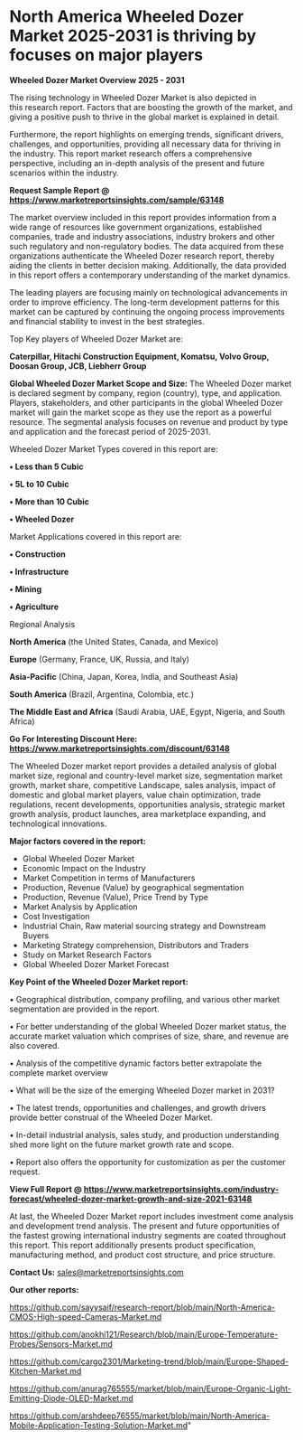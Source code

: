 # North America Wheeled Dozer Market 2025-2031 is thriving by focuses on major players

<Strong> Wheeled Dozer Market Overview 2025 - 2031</strong>

The rising technology in Wheeled Dozer Market is also depicted in this research report. Factors that are boosting the growth of the market, and giving a positive push to thrive in the global market is explained in detail.

Furthermore, the report highlights on emerging trends, significant drivers, challenges, and opportunities, providing all necessary data for thriving in the industry. This report market research offers a comprehensive perspective, including an in-depth analysis of the present and future scenarios within the industry.

<strong>Request Sample Report @ <a href=https://www.marketreportsinsights.com/sample/63148>https://www.marketreportsinsights.com/sample/63148</a></strong>

The market overview included in this report provides information from a wide range of resources like government organizations, established companies, trade and industry associations, industry brokers and other such regulatory and non-regulatory bodies. The data acquired from these organizations authenticate the Wheeled Dozer research report, thereby aiding the clients in better decision making. Additionally, the data provided in this report offers a contemporary understanding of the market dynamics.

The leading players are focusing mainly on technological advancements in order to improve efficiency. The long-term development patterns for this market can be captured by continuing the ongoing process improvements and financial stability to invest in the best strategies.

Top Key players of Wheeled Dozer Market are:

<strong>Caterpillar, Hitachi Construction Equipment, Komatsu, Volvo Group, Doosan Group, JCB, Liebherr Group</strong>

<strong><b>Global Wheeled Dozer Market Scope and Size:</b></strong>
The Wheeled Dozer market is declared segment by company, region (country), type, and application. Players, stakeholders, and other participants in the global Wheeled Dozer market will gain the market scope as they use the report as a powerful resource. The segmental analysis focuses on revenue and product by type and application and the forecast period of 2025-2031.

Wheeled Dozer Market Types covered in this report are:

<strong>• Less than 5 Cubic

• 5L to 10 Cubic

• More than 10 Cubic

• Wheeled Dozer</strong>

Market Applications covered in this report are:

<strong>• Construction

• Infrastructure

• Mining

• Agriculture</strong> 

Regional Analysis

<strong>North America</strong> (the United States, Canada, and Mexico)

<strong>Europe</strong> (Germany, France, UK, Russia, and Italy)

<strong>Asia-Pacific</strong> (China, Japan, Korea, India, and Southeast Asia)

<strong>South America</strong> (Brazil, Argentina, Colombia, etc.)

<strong>The Middle East and Africa</strong> (Saudi Arabia, UAE, Egypt, Nigeria, and South Africa)

<strong>Go For Interesting Discount Here: <a href=https://www.marketreportsinsights.com/discount/63148>https://www.marketreportsinsights.com/discount/63148</a></strong>

The Wheeled Dozer market report provides a detailed analysis of global market size, regional and country-level market size, segmentation market growth, market share, competitive Landscape, sales analysis, impact of domestic and global market players, value chain optimization, trade regulations, recent developments, opportunities analysis, strategic market growth analysis, product launches, area marketplace expanding, and technological innovations.

<strong><b>Major factors covered in the report:</b></strong>
<ul>
  <li>Global Wheeled Dozer Market </li>
  <li>Economic Impact on the Industry</li>
  <li>Market Competition in terms of Manufacturers</li>
  <li>Production, Revenue (Value) by geographical segmentation</li>
  <li>Production, Revenue (Value), Price Trend by Type</li>
  <li>Market Analysis by Application</li>
  <li>Cost Investigation</li>
  <li>Industrial Chain, Raw material sourcing strategy and Downstream Buyers</li>
  <li>Marketing Strategy comprehension, Distributors and Traders</li>
  <li>Study on Market Research Factors</li>
  <li>Global Wheeled Dozer Market Forecast</li>
</ul>

<strong><b>Key Point of the Wheeled Dozer Market report:</b></strong>

• Geographical distribution, company profiling, and various other market segmentation are provided in the report.

• For better understanding of the global Wheeled Dozer market status, the accurate market valuation which comprises of size, share, and revenue are also covered.

• Analysis of the competitive dynamic factors better extrapolate the complete market overview

• What will be the size of the emerging Wheeled Dozer market in 2031?

• The latest trends, opportunities and challenges, and growth drivers provide better construal of the Wheeled Dozer Market.

• In-detail industrial analysis, sales study, and production understanding shed more light on the future market growth rate and scope.

• Report also offers the opportunity for customization as per the customer request.

<strong><b>View Full Report @ <a href=https://www.marketreportsinsights.com/industry-forecast/wheeled-dozer-market-growth-and-size-2021-63148>https://www.marketreportsinsights.com/industry-forecast/wheeled-dozer-market-growth-and-size-2021-63148</a></b></strong>


At last, the Wheeled Dozer Market report includes investment come analysis and development trend analysis. The present and future opportunities of the fastest growing international industry segments are coated throughout this report. This report additionally presents product specification, manufacturing method, and product cost structure, and price structure.

<strong>Contact Us:</strong>
sales@marketreportsinsights.com

<strong>Our other reports:</strong>

<a href=https://github.com/sayysaif/research-report/blob/main/North-America-CMOS-High-speed-Cameras-Market.md>https://github.com/sayysaif/research-report/blob/main/North-America-CMOS-High-speed-Cameras-Market.md</a>

<a href=https://github.com/anokhi121/Research/blob/main/Europe-Temperature-Probes/Sensors-Market.md>https://github.com/anokhi121/Research/blob/main/Europe-Temperature-Probes/Sensors-Market.md</a>

<a href=https://github.com/cargo2301/Marketing-trend/blob/main/Europe-Shaped-Kitchen-Market.md>https://github.com/cargo2301/Marketing-trend/blob/main/Europe-Shaped-Kitchen-Market.md</a>

<a href=https://github.com/anurag765555/market/blob/main/Europe-Organic-Light-Emitting-Diode-OLED-Market.md>https://github.com/anurag765555/market/blob/main/Europe-Organic-Light-Emitting-Diode-OLED-Market.md</a>

<a href=https://github.com/arshdeep76555/market/blob/main/North-America-Mobile-Application-Testing-Solution-Market.md>https://github.com/arshdeep76555/market/blob/main/North-America-Mobile-Application-Testing-Solution-Market.md</a>"
